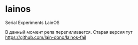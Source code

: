 lainos
======

Serial Experiments LainOS

В данный момент репа перепиливается. Старая версия тут https://github.com/lain-dono/lainos-fail
